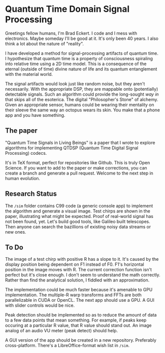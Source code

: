 # Quantum Time Domain Signal Processing

Greetings fellow humans, I'm Brad Eckert. I code and I mess with electronics.
Maybe someday I'll be good at it. It's only been 40 years.
I also think a lot about the nature of "reality".

I have developed a method for signal-processing artifacts of quantum time.
I hypothesize that quantum time is a property of consciousness spiraling into
relative time using a 2D time model.
This is a consequence of the eternal (outside of time) divine nature of life
and its quantum entanglement with the material world.

The signal artifacts would look just like random noise, but they aren't necessarily.
With the appropriate DSP, they are mappable onto (potentially) detectable signals.
Such an algorithm could provide the long-sought *way in* that skips all of the esoterica.
The digital "Philosopher's Stone" of alchemy.
Given an appropriate sensor, humans could be wearing their mentality on their sleeve
the same way an octopus wears its skin. You make that a phone app and you have something.

## The paper

"Quantum Time Signals in Living Beings" is a paper that I wrote to explore
algorithms for implementing QTDSP (Quantum Time Digital Signal Processing) codecs.

It's in TeX format, perfect for repositories like Github. This is truly Open Science.
If you want to add to the paper or make corrections,
you can create a branch and generate a pull request.
Welcome to the next step in human evolution.

## Research Status

The `/sim` folder contains C99 code (a generic console app) to implement
the algorithm and generate a visual image.
Test chirps are shown in the paper, illustrating what might be expected.
Proof of real-world signal has not been found, yet.
Let's build good tools, like Galileo built telescopes.
Then anyone can search the bazillions of existing noisy data streams or new ones.

## To Do

The image of a test chirp with positive R has a slope to it.
It's caused by the display position being dependent on F1 instead of F0.
F1's horizontal position in the image moves with R.
The current correction function isn't perfect but it's close enough.
I don't seem to understand the math correctly.
Rather than find the analytical solution, I fiddled with an approximation.

The implementation could be much faster because it's amenable to GPU implementation.
The multiple-R warp transforms and FFTs are both parallelizable in CUDA or OpenCL.
The next app should use a GPU. A GUI with slider controls would be nice.

Peak detection should be implemented so as to reduce the amount of data to
a few data points that mean something.
For example, if peaks keep occuring at a particular R value, that R value should stand out.
An image analog of an audio VU meter (peak detect) should help.

A GUI version of the app should be created in a new repository.
Preferably cross-platform.
There's a LibreOffice-format wish list in `/sim`.

